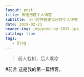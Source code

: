 ```yaml
---
layout: post
title: 快速搭建个人博客
subtitle: 半小时内搭建自己的个人博客
date: 2019-02-21
header-img: img/post-by-2015.jpg
catalog: true
tags:
   - Blog
---
```


>前人栽树，后人乘凉

#前言
这是我的第一篇博客。

